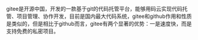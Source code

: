 gitee是开源中国，开发的一款基于git的代码托管平台，能够用码云实现代码托管、项目管理、协作开发，目前是国内最大代码系统，gitee和github作用和性质是类似的，但是相比于github而言，gitee有两个显著的优势：一是速度快，而是支持免费的私密项目。